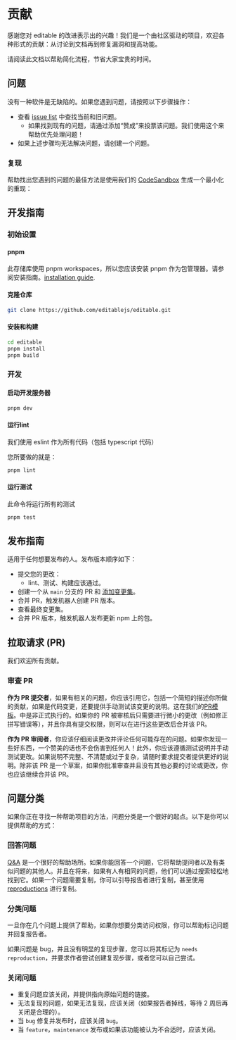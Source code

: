 # 贡献

感谢您对 editable 的改进表示出的兴趣！我们是一个由社区驱动的项目，欢迎各种形式的贡献：从讨论到文档再到修复漏洞和提高功能。

请阅读此文档以帮助简化流程，节省大家宝贵的时间。

## 问题

没有一种软件是无缺陷的。如果您遇到问题，请按照以下步骤操作：

- 查看
  [issue list](https://github.com/editablejs/editable/issues?utf8=%E2%9C%93&q=)
  中查找当前和旧问题。
  - 如果找到现有的问题，请通过添加“赞成”来投票该问题。我们使用这个来帮助优先处理问题！
- 如果上述步骤均无法解决问题，请创建一个问题。

### 复现

帮助找出您遇到的问题的最佳方法是使用我们的 [CodeSandbox](https://codesandbox.io/s/editablejs-323c3x?file=/index.js) 生成一个最小化的重现：

## 开发指南

### 初始设置

#### pnpm

此存储库使用 pnpm workspaces，所以您应该安装 pnpm 作为包管理器。请参阅安装指南。[installation guide](https://pnpm.io/installation).

#### 克隆仓库

```bash
git clone https://github.com/editablejs/editable.git
```

#### 安装和构建

```bash
cd editable
pnpm install
pnpm build
```

### 开发

#### 启动开发服务器

```bash
pnpm dev
```

#### 运行lint

我们使用 eslint 作为所有代码（包括 typescript 代码）

您所要做的就是：

```bash
pnpm lint
```

#### 运行测试

此命令将运行所有的测试

```bash
pnpm test
```

## 发布指南

适用于任何想要发布的人。发布版本顺序如下：

- 提交您的更改：
   - lint、测试、构建应该通过。
- 创建一个从 `main` 分支的 PR 和 [添加变更集](https://github.com/atlassian/changesets/blob/main/docs/adding-a-changeset.md)。
- 合并 PR，触发机器人创建 PR 版本。
- 查看最终变更集。
- 合并 PR 版本，触发机器人发布更新 npm 上的包。

## 拉取请求 (PR)

我们欢迎所有贡献。

### 审查 PR

**作为 PR 提交者**，如果有相关的问题，你应该引用它，包括一个简短的描述你所做的贡献，如果是代码变更，还要提供手动测试该变更的说明。这在我们的[PR模板](https://github.com/editablejs/editable/blob/main/.github/PULL_REQUEST_TEMPLATE.md)。中是非正式执行的。如果你的 PR 被审核后只需要进行微小的更改（例如修正拼写错误等），并且你具有提交权限，则可以在进行这些更改后合并该 PR。

**作为 PR 审阅者**，你应该仔细阅读更改并评论任何可能存在的问题。如果你发现一些好东西，一个赞美的话也不会伤害到任何人！此外，你应该遵循测试说明并手动测试更改。如果说明不完整、不清楚或过于复杂，请随时要求提交者提供更好的说明。除非该 PR 是一个草案，如果你批准审查并且没有其他必要的讨论或更改，你也应该继续合并该 PR。

## 问题分类

如果你正在寻找一种帮助项目的方法，问题分类是一个很好的起点。以下是你可以提供帮助的方式：

### 回答问题

[Q&A](https://github.com/editablejs/editable/discussions/categories/q-a) 是一个很好的帮助场所。如果你能回答一个问题，它将帮助提问者以及有类似问题的其他人。并且在将来，如果有人有相同的问题，他们可以通过搜索轻松地找到它。如果一个问题需要复制，你可以引导报告者进行复制，甚至使用 [reproductions](https://github.com/editablejs/editable/blob/main/CONTRIBUTING.md#reproductions) 进行复制。

### 分类问题

一旦你在几个问题上提供了帮助，如果你想要分类访问权限，你可以帮助标记问题并回复报告者。

如果问题是 bug，并且没有明显的复现步骤，您可以将其标记为 `needs reproduction`，并要求作者尝试创建复现步骤，或者您可以自己尝试。

### 关闭问题

- 重复问题应该关闭，并提供指向原始问题的链接。
- 无法复现的问题，如果无法复现，应该关闭（如果报告者掉线，等待 2 周后再关闭是合理的）。
- 当 `bug` 修复并发布时，应该关闭 `bug`。
- 当 `feature`，`maintenance` 发布或如果该功能被认为不合适时，应该关闭。
